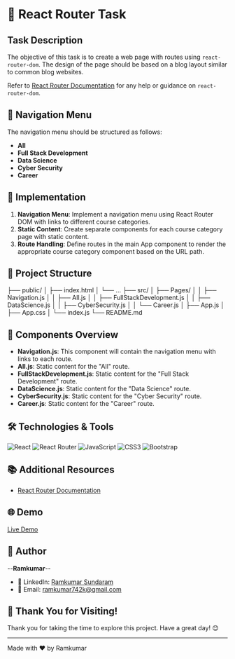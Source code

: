# 🚀 React Router Task

## Task Description

The objective of this task is to create a web page with routes using `react-router-dom`. The design of the page should be based on a blog layout similar to common blog websites.

Refer to [React Router Documentation](https://reactrouter.com/en/main) for any help or guidance on `react-router-dom`.

## 📜 Navigation Menu

The navigation menu should be structured as follows:

- **All**
- **Full Stack Development**
- **Data Science**
- **Cyber Security**
- **Career**

## 🚀 Implementation

1. **Navigation Menu**: Implement a navigation menu using React Router DOM with links to different course categories.
2. **Static Content**: Create separate components for each course category page with static content.
3. **Route Handling**: Define routes in the main App component to render the appropriate course category component based on the URL path.

## 📂 Project Structure

├── public/
│ ├── index.html
│ └── ...
├── src/
│ ├── Pages/
│ │ ├── Navigation.js
│ │ ├── All.js
│ │ ├── FullStackDevelopment.js
│ │ ├── DataScience.js
│ │ ├── CyberSecurity.js
│ │ └── Career.js
│ ├── App.js
│ ├── App.css
│ └── index.js
└── README.md


## 📝 Components Overview

- **Navigation.js**: This component will contain the navigation menu with links to each route.
- **All.js**: Static content for the "All" route.
- **FullStackDevelopment.js**: Static content for the "Full Stack Development" route.
- **DataScience.js**: Static content for the "Data Science" route.
- **CyberSecurity.js**: Static content for the "Cyber Security" route.
- **Career.js**: Static content for the "Career" route.

## 🛠️ Technologies & Tools

![React](https://img.shields.io/badge/-React-61DAFB?style=flat&logo=React&logoColor=black)
![React Router](https://img.shields.io/badge/-React%20Router-CA4245?style=flat&logo=react-router&logoColor=white)
![JavaScript](https://img.shields.io/badge/-JavaScript-F7DF1E?style=flat&logo=JavaScript&logoColor=black)
![CSS3](https://img.shields.io/badge/-CSS3-1572B6?style=flat&logo=CSS3&logoColor=white)
![Bootstrap](https://img.shields.io/badge/-Bootstrap-563D7C?style=flat&logo=Bootstrap&logoColor=white)

## 📚 Additional Resources

- [React Router Documentation](https://reactrouter.com/en/main)

## 🌐 Demo

[Live Demo](https://your-demo-link.com)

## 👤 Author

 --**Ramkumar**--

- 💼 LinkedIn: [Ramkumar Sundaram](https://www.linkedin.com/in/ramkumar-sundaram/)
- 📧 Email: [ramkumar742k@gmail.com](mailto:ramkumar742k@gmail.com)

## 🙏 Thank You for Visiting!

Thank you for taking the time to explore this project. Have a great day! 😊

---

Made with ❤️ by Ramkumar
